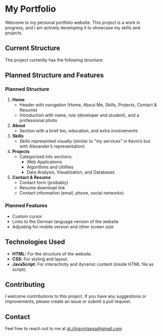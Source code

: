 # My Portfolio

Welcome to my personal portfolio website. This project is a work in progress, and I am actively developing it to showcase my skills and projects.

## Current Structure

The project currently has the following structure:

## Planned Structure and Features

### Planned Structure

1. **Home**
    - Header with navigation (Home, About Me, Skills, Projects, Contact & Resume)
    - Introduction with name, role (developer and student), and a professional photo
2. **About**
    - Section with a brief bio, education, and extra involvements
3. **Skills**
    - Skills represented visually (similar to "my services" in Kevin’s but with Alexander’s representation)
4. **Projects**
    - Categorized into sections:
        - Web Applications
        - Algorithms and Utilities
        - Data Analysis, Visualization, and Databases 
5. **Contact & Resume**
    - Contact form (probably)
    - Resume download link
    - Contact information (email, phone, social networks)

### Planned Features

- Custom cursor
- Links to the German language version of the website
- Adjusting for mobile version and other screen size

## Technologies Used

- **HTML:** For the structure of the website.
- **CSS:** For styling and layout.
- **JavaScript:** For interactivity and dynamic content (inside HTML file as script).

## Contributing

I welcome contributions to this project. If you have any suggestions or improvements, please create an issue or submit a pull request.

## Contact

Feel free to reach out to me at al.chigvintseva@gmail.com

